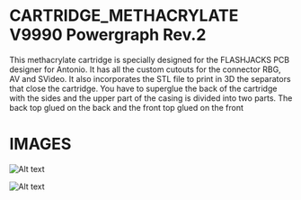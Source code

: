 # CARTRIDGE_METHACRYLATE V9990 Powergraph Rev.2

This methacrylate cartridge is specially designed for the FLASHJACKS PCB designer for Antonio. It has all the custom cutouts for the connector RBG, AV and SVideo. It also incorporates the STL file to print in 3D the separators that close the cartridge. You have to superglue the back of the cartridge with the sides and the upper part of the casing is divided into two parts. The back top glued on the back and the front top glued on the front

# IMAGES

![Alt text](https://github.com/capsule5000/CARTRIDGE_METHACRYLATE_V9990-Powergraph-Rev.2/blob/main/Images/front_V9990.png)

![Alt text](https://github.com/capsule5000/CARTRIDGE_METHACRYLATE_V9990-Powergraph-Rev.2/blob/main/Images/rear_V9990.png)
